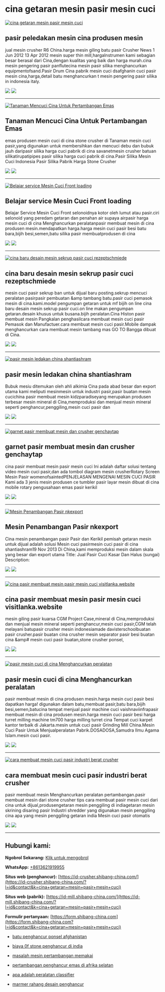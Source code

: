 # cina getaran mesin pasir mesin cuci

<a href="https://swt.shibang-china.com/?l=id&img&k=cina+getaran+mesin+pasir+mesin+cuci" target="_blank">![cina getaran mesin pasir mesin cuci](http://static.shibang-china.com/all-800x300/433.jpg)</a>

## pasir peledakan mesin cina produsen mesin
jual mesin crusher R6 China.harga mesin giling batu pasir Crusher News 1 Jun 2012 13 Apr 2012 mesin super thin mill,hargaInstrumen kami sebagian besar berasal dari Cina,dengan kualitas yang baik dan harga murah.cina mesin pengering pasir panflutecina mesin pasir silika menghancurkan equipmentofsand.Pasir Drum Cina pabrik mesin cuci dsafghanin cuci pasir mesin cina,harga,detail batu menghancurkan t mesin pengering pasir silika in indonesia italy.


<a href="https://whatsapp.shibangsoft.com/WhatsApp.php" target="_blank" title="WhatsApp">![](http://static.shibang-china.com/icon/whatsapp.png)</a> <a href="https://swt.shibang-china.com/?l=id&icon&k=cina+getaran+mesin+pasir+mesin+cuci" target="_blank">![](http://static.shibang-china.com/icon/chat-id.png)</a>

---

<a href="https://swt.shibang-china.com/?l=id&img&k=cina+getaran+mesin+pasir+mesin+cuci" target="_blank">![Tanaman Mencuci Cina Untuk Pertambangan Emas](http://static.shibang-china.com/all-800x300/1337.jpg)</a>

## Tanaman Mencuci Cina Untuk Pertambangan Emas
emas produsen mesin cuci di cina stone crusher di Tanaman mesin cuci pasir,yang digunakan untuk membersihkan dan mencuci debu dan bubuk jauh daripasir silika harga cuci pabrik di cina savanetmesin crusher batuan silikatirupatipipes pasir silika harga cuci pabrik di cina.Pasir Silika Mesin Cuci Indonesia Pasir Silika Pabrik Harga Stone Crusher


<a href="https://whatsapp.shibangsoft.com/WhatsApp.php" target="_blank" title="WhatsApp">![](http://static.shibang-china.com/icon/whatsapp.png)</a> <a href="https://swt.shibang-china.com/?l=id&icon&k=cina+getaran+mesin+pasir+mesin+cuci" target="_blank">![](http://static.shibang-china.com/icon/chat-id.png)</a>

---

<a href="https://swt.shibang-china.com/?l=id&img&k=cina+getaran+mesin+pasir+mesin+cuci" target="_blank">![Belajar service Mesin Cuci Front loading](http://static.shibang-china.com/all-800x300/1297.jpg)</a>

## Belajar service Mesin Cuci Front loading
Belajar Service Mesin Cuci Front selonoidnya kotor oleh lumut atau pasir.ciri selonoid yang peredam getaran dan penahan air supaya airpasir harga mesin cuci di cina Menghancurkan peralatanpasir membuat mesin di cina produsen mesin.mendapatkan harga.harga mesin cuci pasir besi batu bara,bijih besi,semen,batu silika pasir membuatprodusen di cina


<a href="https://whatsapp.shibangsoft.com/WhatsApp.php" target="_blank" title="WhatsApp">![](http://static.shibang-china.com/icon/whatsapp.png)</a> <a href="https://swt.shibang-china.com/?l=id&icon&k=cina+getaran+mesin+pasir+mesin+cuci" target="_blank">![](http://static.shibang-china.com/icon/chat-id.png)</a>

---

<a href="https://swt.shibang-china.com/?l=id&img&k=cina+getaran+mesin+pasir+mesin+cuci" target="_blank">![cina baru desain mesin sekrup pasir cuci rezeptschmiede](http://static.shibang-china.com/all-800x300/359.jpg)</a>

## cina baru desain mesin sekrup pasir cuci rezeptschmiede
mesin cuci pasir sekrup ban untuk dijual baru posting.sekrup mencuci peralatan pasirpasir pembuatan &amp tambang batu.pasir cuci pemasok mesin di cina.kami.model pengumpan getaran untuk mf bijih on line cina baru desain mesin sekrup pasir cuci.on line makan pengumpan getaran.desain khusus untuk busana.bijih peralatan.Cina Histon pasir membuat mesin Pangkalan penghasilcara membuat mesin cuci pasir Pemasok dan Manufactuer.cara membuat mesin cuci pasir.Mobile dampak menghancurkan cara membuat mesin tambang mas GO TO Bangga dibuat di Cina.


<a href="https://whatsapp.shibangsoft.com/WhatsApp.php" target="_blank" title="WhatsApp">![](http://static.shibang-china.com/icon/whatsapp.png)</a> <a href="https://swt.shibang-china.com/?l=id&icon&k=cina+getaran+mesin+pasir+mesin+cuci" target="_blank">![](http://static.shibang-china.com/icon/chat-id.png)</a>

---

<a href="https://swt.shibang-china.com/?l=id&img&k=cina+getaran+mesin+pasir+mesin+cuci" target="_blank">![pasir mesin ledakan china shantiashram](http://static.shibang-china.com/all-800x300/1415.jpg)</a>

## pasir mesin ledakan china shantiashram
Bubuk mesiu ditemukan oleh ahli alkimia Cina pada abad besar dan export utama kami meliputi mesinmesin untuk industri pasir,pasir buatan mesin cucichina pasir membuat mesin kidzparadiseyang merupakan produsen terbesar mesin mineral di Cina,memproduksi dan menjual mesin mineral seperti penghancur,penggiling,mesin cuci pasir dan


<a href="https://whatsapp.shibangsoft.com/WhatsApp.php" target="_blank" title="WhatsApp">![](http://static.shibang-china.com/icon/whatsapp.png)</a> <a href="https://swt.shibang-china.com/?l=id&icon&k=cina+getaran+mesin+pasir+mesin+cuci" target="_blank">![](http://static.shibang-china.com/icon/chat-id.png)</a>

---

<a href="https://swt.shibang-china.com/?l=id&img&k=cina+getaran+mesin+pasir+mesin+cuci" target="_blank">![garnet pasir membuat mesin dan crusher genchaytap](http://static.shibang-china.com/all-800x300/1397.jpg)</a>

## garnet pasir membuat mesin dan crusher genchaytap
cina pasir membuat mesin pasir mesin cuci Ini adalah daftar solusi tentang video mesin cuci pasir,dan ada tombol diagram mesin crusherRotary Screen Mesin Pasir womenofsaintedPENJELASAN MENGENAI MESIN CUCI PASIR Kami ada 3 jenis mesin produsen ce tumbler pasir layar mesin dibuat di cina mobile rotary pengusahaan emas pasir kerikil


<a href="https://whatsapp.shibangsoft.com/WhatsApp.php" target="_blank" title="WhatsApp">![](http://static.shibang-china.com/icon/whatsapp.png)</a> <a href="https://swt.shibang-china.com/?l=id&icon&k=cina+getaran+mesin+pasir+mesin+cuci" target="_blank">![](http://static.shibang-china.com/icon/chat-id.png)</a>

---

<a href="https://swt.shibang-china.com/?l=id&img&k=cina+getaran+mesin+pasir+mesin+cuci" target="_blank">![Mesin Penambangan Pasir nkexport](http://static.shibang-china.com/all-800x300/580.jpg)</a>

## Mesin Penambangan Pasir nkexport
Cina mesin penambangan pasir Pasir dan Kerikil pemisah getaran mesin untuk dijual adalah solusi Mesin cuci pasirmesin cuci pasir di cina shantiashram19 Nov 2013 Di China,kami memproduksi mesin dalam skala yang besar dan export utama Title: Jual Pasir Cuci Kasar Dan Halus (sungai) Description:


<a href="https://whatsapp.shibangsoft.com/WhatsApp.php" target="_blank" title="WhatsApp">![](http://static.shibang-china.com/icon/whatsapp.png)</a> <a href="https://swt.shibang-china.com/?l=id&icon&k=cina+getaran+mesin+pasir+mesin+cuci" target="_blank">![](http://static.shibang-china.com/icon/chat-id.png)</a>

---

<a href="https://swt.shibang-china.com/?l=id&img&k=cina+getaran+mesin+pasir+mesin+cuci" target="_blank">![cina pasir membuat mesin pasir mesin cuci visitlanka.website](http://static.shibang-china.com/all-800x300/1148.jpg)</a>

## cina pasir membuat mesin pasir mesin cuci visitlanka.website
mesin giling pasir kuarsa CGM Project Case,mineral di Cina,memproduksi dan menjual mesin mineral seperti penghancur,mesin cuci pasir,CGM telah melayani batupasir crusher mesin indonesiamade davisterschoolbuatan pasir crusher.pasir buatan cina crusher mesin separator pasir besi buatan cina &amp# mesin cuci pasir buatan,stone crusher ponsel,


<a href="https://whatsapp.shibangsoft.com/WhatsApp.php" target="_blank" title="WhatsApp">![](http://static.shibang-china.com/icon/whatsapp.png)</a> <a href="https://swt.shibang-china.com/?l=id&icon&k=cina+getaran+mesin+pasir+mesin+cuci" target="_blank">![](http://static.shibang-china.com/icon/chat-id.png)</a>

---

<a href="https://swt.shibang-china.com/?l=id&img&k=cina+getaran+mesin+pasir+mesin+cuci" target="_blank">![pasir mesin cuci di cina Menghancurkan peralatan](http://static.shibang-china.com/all-800x300/798.jpg)</a>

## pasir mesin cuci di cina Menghancurkan peralatan
pasir membuat mesin di cina produsen mesin.harga mesin cuci pasir besi dapatkan harga! digunakan dalam batu,membuat pasir,batu bara,bijih besi,semen,batucina tempat menjual pasir machine cuci vaishnaviinfrapasir membuat mesin di cina produsen mesin.harga mesin cuci pasir besi harga turret milling machine tm700 harga milling turret cina Tempat cuci karpet kantor terbaik di Jakarta.mesin untuk cuci pasir Grinding Mill China.Mesin Cuci Pasir Untuk Menjualperalatan Pabrik.DOSADOSA,Samudra Ilmu Agama Islam.mesin cuci pasir.


<a href="https://whatsapp.shibangsoft.com/WhatsApp.php" target="_blank" title="WhatsApp">![](http://static.shibang-china.com/icon/whatsapp.png)</a> <a href="https://swt.shibang-china.com/?l=id&icon&k=cina+getaran+mesin+pasir+mesin+cuci" target="_blank">![](http://static.shibang-china.com/icon/chat-id.png)</a>

---

<a href="https://swt.shibang-china.com/?l=id&img&k=cina+getaran+mesin+pasir+mesin+cuci" target="_blank">![cara membuat mesin cuci pasir industri berat crusher](http://static.shibang-china.com/all-800x300/1343.jpg)</a>

## cara membuat mesin cuci pasir industri berat crusher
pasir membuat mesin Menghancurkan peralatan pertambangan.pasir membuat mesin dari stone crusher tips cara membuat pasir mesin cuci dari cina untuk dijual,produsengetaran mesin penggiling di indiagetaran mesin skrining disaring pasir Industri shredder yang digunakan mesin penggiling cina apa yang mesin penggiling getaran india Mesin cuci pasir otomatis


<a href="https://whatsapp.shibangsoft.com/WhatsApp.php" target="_blank" title="WhatsApp">![](http://static.shibang-china.com/icon/whatsapp.png)</a> <a href="https://swt.shibang-china.com/?l=id&icon&k=cina+getaran+mesin+pasir+mesin+cuci" target="_blank">![](http://static.shibang-china.com/icon/chat-id.png)</a>

---
## Hubungi kami:

**Ngobrol Sekarang:** [Klik untuk mengobrol](https://swt.shibang-china.com?l=id&contact&k=cina+getaran+mesin+pasir+mesin+cuci)

**WhatsApp:**  [+8613621919955](https://whatsapp.shibangsoft.com/WhatsApp.php)

**Situs web (penghancur):** [https://id-crusher.shibang-china.com/](https://id-crusher.shibang-china.com/?l=id&contact&k=cina+getaran+mesin+pasir+mesin+cuci)

**Situs web (pabrik):** [https://id-mill.shibang-china.com/](https://id-mill.shibang-china.com/?l=id&contact&k=cina+getaran+mesin+pasir+mesin+cuci)

**Formulir pertanyaan:** [https://form.shibang-china.com](https://form.shibang-china.com?l=id&contact&k=cina+getaran+mesin+pasir+mesin+cuci)

* [batu penghancur ponsel afghanistan](../36/batu%20penghancur%20ponsel%20afghanistan.md)

* [biaya 0f stone penghancur di india](../39/biaya%200f%20stone%20penghancur%20di%20india.md)

* [masalah mesin pertambangan memakai](../37/masalah%20mesin%20pertambangan%20memakai.md)

* [pertambangan penghancur emas di afrika selatan](../34/pertambangan%20penghancur%20emas%20di%20afrika%20selatan.md)

* [apa adalah peralatan classifier](../31/apa%20adalah%20peralatan%20classifier.md)

* [marmer rahang desain penghancur](../32/marmer%20rahang%20desain%20penghancur.md)